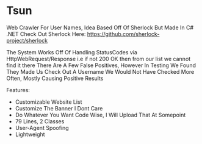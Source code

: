 # Tsun
Web Crawler For User Names, Idea Based Off Of Sherlock But Made In C# .NET
Check Out Sherlock Here: https://github.com/sherlock-project/sherlock

The System Works Off Of Handling StatusCodes via HttpWebRequest/Response i.e if not 200 OK then from our list we cannot find it there
There Are A Few False Positives, However In Testing We Found They Made Us Check Out A Username We Would Not Have Checked More Often, Mostly Causing Positive Results

Features:
- Customizable Website List
- Customize The Banner I Dont Care
- Do Whatever You Want Code Wise, I Will Upload That At Somepoint
- 79 Lines, 2 Classes
- User-Agent Spoofing
- Lightweight
